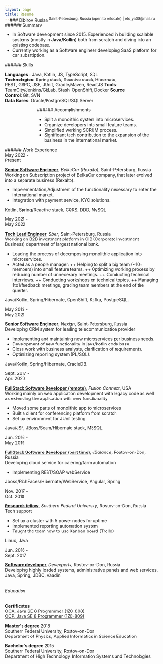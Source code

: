 ```yaml
---
layout: page
title: Resume
---
```


<div class="resume" markdown="1">  
<div style="text-align: center; margin-top: -30px" markdown="1">  
### Dibirov Ruslan
<sup>Saint-Petersburg, Russia (open to relocate) | eto_ya08@mail.ru</sup>
</div>

<div class="panel" markdown="1">  
###### Summary
</div>

- In Software development since 2015. Experienced in building scalable systems (mostly in **Java/Kotlin**) both from scratch and diving into an existing codebase.
- Currently working as a Software engineer developing SaaS platform for car subsrtiption.

<div style="float: left; width: 400px;" markdown="1">
<div class="panel" markdown="1">  
###### Skills
</div>

**Languages** : Java, Kotlin, JS, TypeScript, SQL
**Technologies**: Spring stack, Reactive stack, Hibernate, REST, GRPC, JSF, JUnit, Gradle/Maven, ReactJS
**Tools**: TeamCity/Jenkins/GitLab, Stash, OpenShift, Docker
**Source Control**: Git, SVN  
**Data Bases**: Oracle/PostgreSQL/SQLServer

</div>

<div style="float: right; width: 400px;" markdown="1">
<div class="panel" markdown="1">  
###### Accomplishments
</div>

- Split a monolithic system into microservices.
- Organize developers into small feature teams.
- Simplified working SCRUM process.
- Significant tech contribution to the expansion of the business in the international market.

</div>
<div style="clear: both"></div>

<div class="panel" markdown="1">  
###### Work Experience
</div>

<div class="date">May 2022 - <br>Present</div>
<div class="work_position" markdown="1">

**<u>Senior Software Engineer</u>**, _BelkaCar (Rexalto)_, Saint-Petersburg, Russia  
Working on Subscription project of BelkaCar company, that later evolved into a separate business (Rexalto).

- Impelementation/Adjustment of the functionality necessary to enter the international market.
- Integration with payment service, KYC solutions.

Kotlin, Spring/Reactive stack, CQRS, DDD, MySQL

</div>
<div style="clear: both"></div>

<div class="date">May 2021 - <br>May 2022</div>
<div class="work_position" markdown="1">

**<u>Tech Lead Engineer</u>**, _Sber_, Saint-Petersburg, Russia  
Working on B2B investment platform in CIB (Corporate Investment Business) department of largest national bank.

- Leading the process of decomposing monolithic application into microservices.
- Acted as a people manager:
  ++ Helping to split a big team (~10+ members) into small feature teams.
  ++ Optimizing working process by reducing number of unnecesary meetings.
  ++ Conducting technical interviews.
  ++ Conducting workshops on technical topics.
  ++ Managing 1to1/feedback meetings, grading team members at the end of the querter.

Java/Kotlin, Spring/Hibernate, OpenShift, Kafka, PostgreSQL.

</div>
<div style="clear: both"></div>

<div class="date">May 2019 - <br>May 2021</div>
<div class="work_position" markdown="1">

**<u>Senior Software Engineer</u>**, _Nexign_, Saint-Petersburg, Russia  
Developing CRM system for leading telecommunication provider

- Implementing and maintaining new microservices per business needs.
- Development of new functionality in java/kotlin code base.
- Close work with business analysts, clarification of requirements.
- Optimizing reporting system (PL/SQL).

Java/Kotlin, Spring/Hibernate, OracleDB.

</div>
<div style="clear: both"></div>

<div class="date">Sept. 2017 - <br>Apr. 2020</div>
<div class="work_position" markdown="1">

**<u>FullStack Software Developer (remote)</u>**, _Fusion Connect_, USA  
Working mainly on web application development with legacy code as well as extending the application with new functionality

- Moved some parts of monolithic app to microservices
- Built a client for conferencing platform from scratch
- Set up environment for JUnit testing

Java/JSF, JBoss/Seam/Hibernate stack, MSSQL.

</div>
<div style="clear: both"></div>

<div class="date">Jun. 2016 - <br>May 2019</div>
<div class="work_position" markdown="1">

**<u>FullStack Software Developer (part time)</u>**, _JBalance_, Rostov-on-Don, Russia  
Developing cloud service for catering/farm automation

- Implementing REST/SOAP webService

Jboss/RichFaces/Hibernate/WebService, Angular, Spring

</div>
<div style="clear: both"></div>

<div class="date">Nov. 2017 - <br>Oct. 2018</div>
<div class="work_position" markdown="1">

**<u>Research fellow</u>**, _Southern Federal University_, Rostov-on-Don, Russia  
Tech support

- Set up a cluster with 5 power nodes for uptime
- Implemented reporting automation system
- Taught the team how to use Kanban board (Trello)

Linux, Java

</div>
<div style="clear: both"></div>

<div class="date">Jun. 2016 - <br>Sept. 2017</div>
<div class="work_position" markdown="1">

**<u>Software developer</u>**, _Devexperts_, Rostov-on-Don, Russia  
Developing highly loaded systems, administrative panels and web services.  
Java, Spring, JDBC, Vaadin

</div>

<div style="clear: both"></div>
<div class="panel" markdown="1">

###### Education

</div>

**Certificates**  
[OCA, Java SE 8 Programmer (1Z0-808)](https://www.youracclaim.com/badges/8510ebc8-88c9-454e-bf23-94d2dd41a31c)  
[OCP, Java SE 8 Programmer (1Z0-809)](https://www.youracclaim.com/badges/d0508c70-4a97-4497-8d55-a2b27dd162a5)

**Master's degree** 2018  
Southern Federal University, Rostov-on-Don  
Department of Physics, Applied Informatics in Science Education

**Bachelor's degree** 2015  
Southern Federal University, Rostov-on-Don  
Department of High Technology, Information Systems and Technologies

</div>
